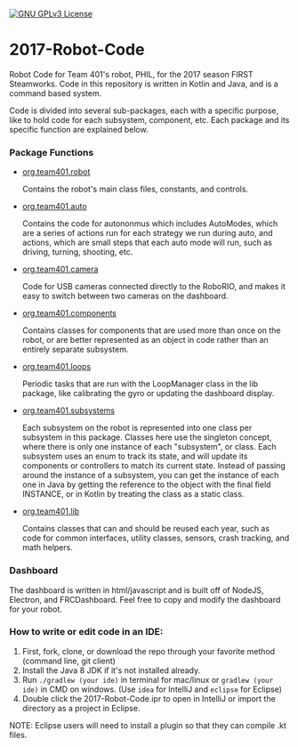 [![GNU GPLv3 License](https://img.shields.io/badge/License-GNU%20GPLv3-green.svg)](https://github.com/team401/2017-Robot-Code/blob/master/LICENSE)

# 2017-Robot-Code
Robot Code for Team 401's robot, PHIL, for the 2017 season FIRST Steamworks. Code in this repository is written in Kotlin and Java, and is a command based system.

Code is divided into several sub-packages, each with a specific purpose, like to hold code for each subsystem, component, etc. Each package and its specific function are explained below.


### Package Functions
* [org.team401.robot](/src/main/java/org/team401/robot)

    Contains the robot's main class files, constants, and controls.
    
* [org.team401.auto](/src/main/java/org/team401/robot/auto)

    Contains the code for autononmus which includes AutoModes, which are a series of actions run for each strategy we run during auto, and actions, which are small steps that each auto mode will run, such as driving, turning, shooting, etc.
    
* [org.team401.camera](/src/main/java/org/team401/robot/camera)

    Code for USB cameras connected directly to the RoboRIO, and makes it easy to switch between two cameras on the dashboard.
    
* [org.team401.components](/src/main/java/org/team401/robot/components)

    Contains classes for components that are used more than once on the robot, or are better represented as an object in code rather than an entirely separate subsystem.
    
* [org.team401.loops](/src/main/java/org/team401/robot/loops)

    Periodic tasks that are run with the LoopManager class in the lib package, like calibrating the gyro or updating the dashboard display.
    
* [org.team401.subsystems](/src/main/java/org/team401/robot/subsystems)

    Each subsystem on the robot is represented into one class per subsystem in this package. Classes here use the singleton concept, where there is only one instance of each "subsystem", or class. Each subsystem uses an enum to track its state, and will update its components or controllers to match its current state. Instead of passing around the instance of a subsystem, you can get the instance of each one in Java by getting the reference to the object with the final field INSTANCE, or in Kotlin by treating the class as a static class.
    
* [org.team401.lib](/src/main/java/org/team401/lib)

    Contains classes that can and should be reused each year, such as code for common interfaces, utility classes, sensors, crash tracking, and math helpers.
    
### Dashboard
The dashboard is written in html/javascript and is built off of NodeJS, Electron, and FRCDashboard. Feel free to copy and modify the dashboard for your robot.


### How to write or edit code in an IDE:
1. First, fork, clone, or download the repo through your favorite method (command line, git client)
2. Install the Java 8 JDK if it's not installed already.
3. Run `./gradlew (your ide)` in terminal for mac/linux or `gradlew (your ide)` in CMD on windows. (Use `idea` for IntelliJ and `eclipse` for Eclipse)
4. Double click the 2017-Robot-Code.ipr to open in IntelliJ or import the directory as a project in Eclipse.

NOTE: Eclipse users will need to install a plugin so that they can compile .kt files.
